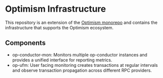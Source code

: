 # Optimism Infrastructure

This repository is an extension of the [Optimism monorepo](https://github.com/ethereum-optimism/optimism) and contains the infrastructure that supports the Optimism ecosystem.

## Components
- op-conductor-mon: Monitors multiple op-conductor instances and provides a unified interface for reporting metrics.
- op-ufm: User facing monitoring creates transactions at regular intervals and observe transaction propagation across different RPC providers.
